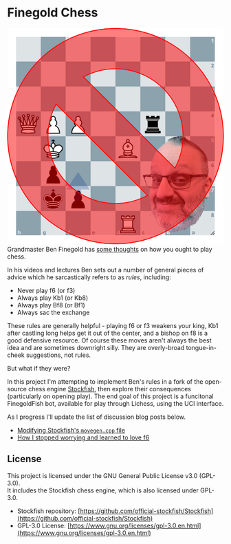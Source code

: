 # Finegold Chess
![Never Play f6](never_play_f6.png)
Grandmaster Ben Finegold has [some thoughts](https://www.reddit.com/r/chess/comments/e4m2ae/does_someone_know_all_or_some_of_ben_finegolds/) on how you ought to play chess.

In his videos and lectures Ben sets out a number of general pieces of advice which he sarcastically refers to as *rules*, including:
 * Never play f6 (or f3)
 * Always play Kb1 (or Kb8)
 * Always play Bf8 (or Bf1)
 * Always sac the exchange

These rules are generally helpful - playing f6 or f3 weakens your king, Kb1 after castling long helps get it out of the center, and a bishop on f8 is a good defensive resource.  Of course these moves aren't always the best idea and are sometimes downright silly.  They are overly-broad tongue-in-cheek suggestions, not rules.  

But what if they were?

In this project I'm attempting to implement Ben's rules in a fork of the open-source chess engine [Stockfish](https://stockfishchess.org/), then explore their consequences (particularly on opening play).  The end goal of this project is a funcitonal FinegoldFish bot, available for play through Lichess, using the UCI interface.

As I progress I'll update the list of discussion blog posts below.
* [Modifying Stockfish's `movegen.cpp` file](./posts/forking_stockfish.md)
* [How I stopped worrying and learned to love f6](./posts/lichess_blog_f6.md)

## License
This project is licensed under the GNU General Public License v3.0 (GPL-3.0).  
It includes the Stockfish chess engine, which is also licensed under GPL-3.0.  

- Stockfish repository: [https://github.com/official-stockfish/Stockfish](https://github.com/official-stockfish/Stockfish)
- GPL-3.0 License: [https://www.gnu.org/licenses/gpl-3.0.en.html](https://www.gnu.org/licenses/gpl-3.0.en.html)

